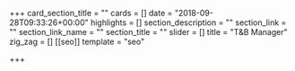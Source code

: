 +++
card_section_title = ""
cards = []
date = "2018-09-28T09:33:26+00:00"
highlights = []
section_description = ""
section_link = ""
section_link_name = ""
section_title = ""
slider = []
title = "T&B Manager"
zig_zag = []
[[seo]]
template = "seo"

+++
